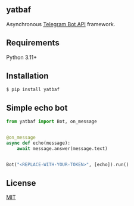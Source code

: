 ## yatbaf

Asynchronous [Telegram Bot API](https://core.telegram.org/bots/api) framework.

## Requirements

Python 3.11+

## Installation

```shell
$ pip install yatbaf
```

## Simple echo bot

```python
from yatbaf import Bot, on_message


@on_message
async def echo(message):
    await message.answer(message.text)


Bot("<REPLACE-WITH-YOUR-TOKEN>", [echo]).run()
```

## License
[MIT](./LICENSE)

